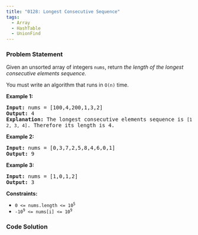 ```yaml
---
title: "0128: Longest Consecutive Sequence"
tags:
  - Array
  - HashTable
  - UnionFind
---
```

### Problem Statement

<p>Given an unsorted array of integers <code>nums</code>, return <em>the length of the longest consecutive elements sequence.</em></p>

<p>You must write an algorithm that runs in <code>O(n)</code> time.</p>


<p><strong class="example">Example 1:</strong></p>

<pre>
<strong>Input:</strong> nums = [100,4,200,1,3,2]
<strong>Output:</strong> 4
<strong>Explanation:</strong> The longest consecutive elements sequence is <code>[1, 2, 3, 4]</code>. Therefore its length is 4.
</pre>

<p><strong class="example">Example 2:</strong></p>

<pre>
<strong>Input:</strong> nums = [0,3,7,2,5,8,4,6,0,1]
<strong>Output:</strong> 9
</pre>

<p><strong class="example">Example 3:</strong></p>

<pre>
<strong>Input:</strong> nums = [1,0,1,2]
<strong>Output:</strong> 3
</pre>


<p><strong>Constraints:</strong></p>

<ul>
	<li><code>0 &lt;= nums.length &lt;= 10<sup>5</sup></code></li>
	<li><code>-10<sup>9</sup> &lt;= nums[i] &lt;= 10<sup>9</sup></code></li>
</ul>


### Code Solution

```python

```

